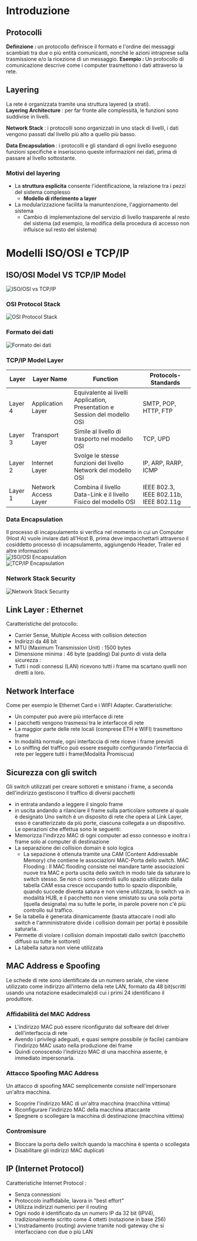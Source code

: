 # Introduzione

## Protocolli
<b>Definzione : </b>  un protocollo definisce il formato e l'ordine dei messaggi scambiati tra due o più entità comunicanti, nonché le azioni intraprese sulla trasmissione e/o la ricezione di un messaggio.
<b>Esempio : </b> Un protocollo di comunicazione descrive come i computer trasmettono i dati attraverso la rete.

## Layering
La rete è organizzata tramite una struttura layered (a strati).<br>
<b> Layering Architecture </b>: per far fronte alle complessità, le funzioni sono suddivise in livelli.

<b> Network Stack </b>: i protocolli sono organizzati in uno stack di livelli, i dati vengono passati dal livello più alto a quello più basso.

<b> Data Encapsulation </b>: i protocolli e gli standard di ogni livello eseguono funzioni specifiche e inseriscono queste informazioni nei dati, prima di passare al livello sottostante.


### Motivi del layering
- La <b>struttura esplicita</b> consente l'identificazione, la relazione tra i pezzi del sistema complesso
  - <b>Modello di riferimento a layer</b>
- La modularizzazione facilita la manuntenzione, l'aggiornamento del sistema
  - Cambio di implementazione del servizio di livello trasparente al resto del sistema (ad esempio, la modifica della procedura di accesso non influisce sul resto del sistema)

# Modelli ISO/OSI e TCP/IP

## ISO/OSI Model VS TCP/IP Model
![ISO/OSI vs TCP/IP](assets/sicurezza_informatica/model.png)

### OSI Protocol Stack
![OSI Protocol Stack](assets/sicurezza_informatica/osi-protocol-stack.png)

### Formato dei dati
![Formato dei dati](assets/sicurezza_informatica/data-format.png)

### TCP/IP Model Layer
| Layer   | Layer Name           | Function                                                         | Protocols-Standards |
| ------- | -------------------- | ---------------------------------------------------------------- | --------------- |
| Layer 4 | Application Layer    | Equivalente ai livelli Application, Presentation e Session del modello OSI | SMTP, POP, HTTP, FTP |
| Layer 3 | Transport Layer      | Simile al livello di trasporto nel modello OSI                   | TCP, UPD            |
| Layer 2 | Internet Layer       | Svolge le stesse funzioni del livello Network del modello OSI    | IP, ARP, RARP, ICMP |
| Layer 1 | Network Access Layer | Combina il livello Data-Link e il livello Fisico del modello OSI | IEEE 802.3, IEEE 802.11b, IEEE 802.11g |

### Data Encapsulation
Il processo di incapsulamento si verifica nel momento in cui un Computer (Host A) vuole inviare dati all’Host B, prima deve impacchettarli attraverso il cosiddetto processo di incapsulamento, aggiungendo Header, Trailer ed altre informazioni<br>
![ISO/OSI Encapsulation](assets/sicurezza_informatica/iso-osi-encapsulation.png)<br>
![TCP/IP Encapsulation](assets/sicurezza_informatica/tcp-ip-encapsulation.png)

### Network Stack Security
![Network Stack Security](assets/sicurezza_informatica/network-stack-security.png)

## Link Layer : Ethernet
Caratteristiche del protocollo:
- Carrier Sense, Multiple Access with collision detection
- Indirizzi da 48 bit
- MTU (Maximum Transmission Unit) : 1500 bytes
- Dimensione minima : 46 byte (padding)
Dal punto di vista della sicurezza : 
- Tutti i nodi connessi (LAN) ricevono tutti i frame ma scartano quelli non diretti a loro.

## Network Interface
Come per esempio le Ethernet Card e i WIFI Adapter.
Caratteristiche:
- Un computer può avere più interfacce di rete
- I pacchetti vengono trasmessi tra le interfacce di rete
- La maggior parte delle rete locali (comprese ETH e WIFI) trasmettono frame
- In modalità normale, ogni interfaccia di rete riceve i frame previsti
- Lo sniffing del traffico può essere eseguito configurando l'interfaccia di rete per leggere tutti i frame(Modalità Promiscua)

## Sicurezza con gli switch
Gli switch utilizzati per creare sottoreti e smistano i frame, a seconda dell'indirizzo gestiscono il traffico di diversi pacchetti
- in entrata andando a leggere il singolo frame
- in uscita andando a rilanciare il frame sulla particolare sottorete al quale è designato
Uno switch è un disposito di rete che opera al Link Layer, esso è caratterizzato da più porte, ciascuna collegata a un dispositivo.
Le operazioni che effettua sono le seguenti:
- Memorizza l'indirzzo MAC di ogni computer ad esso connesso e inoltra i frame solo al computer di destinazione
- La separazione dei collision domain è solo logica
  - La sepazione è ottenuta tramite una CAM (Content Addressable Memory) che contiene le associazioni MAC-Porta dello switch.
MAC Flooding :
Il MAC flooding consiste nel mandare tante associazioni nuove tra MAC e porta uscita dello switch in modo tale da saturare lo switch stesso.
Se non ci sono controlli sullo spazio utilizzato dalla tabella CAM essa cresce occupando tutto lo spazio disponibile, quando succede diventa satura e non viene utilizzata, lo switch va in modalità HUB, e il pacchetto non viene smistato su una sola porta (quella designata) ma su tutte le porte, in parole povere non c'è più controllo sul traffico.
- Se la tabella è generata dinamicamente (basta attaccare i nodi allo switch e l'amministratore divide i collision domain per porta) è possibile saturarla.
- Permette di violare i collision domain impostati dallo switch (pacchetto diffuso su tutte le sottoreti)
- La tabella satura non viene utilizzata

## MAC Address e Spoofing
Le schede di rete sono identificate da un numero seriale, che viene utilizzato come indirizzo all'interno della rete LAN, formato da 48 bit(scritti usando una notazione esadecimale)di cui i primi 24 identificano il produttore.

### Affidabilità del MAC Address
- L'indirizzo MAC può essere riconfigurato dal software del driver dell'interfaccia di rete
- Avendo i privilegi adeguati, e quasi sempre possibile (e facile) cambiare l'indirizzo MAC usato nella produzione dei frame
- Quindi conoscendo l'indirizzo MAC di una macchina assente, è immediato impersonarla.

### Attacco Spoofing MAC Address
Un attacco di spoofing MAC semplicemente consiste nell'impersonare un'altra macchina.
- Scoprire l'indirizzo MAC di un'altra macchina (macchina vittima)
- Riconfigurare l'indirizzo MAC della macchina attaccante
- Spegnere o scollegare la macchina di destinazione (macchina vittima)

### Contromisure
- Bloccare la porta dello switch quando la macchina è spenta o scollegata
- Disabilitare gli indirizzi MAC duplicati

## IP (Internet Protocol)
Caratteristiche Internet Protocol : 
- Senza connessioni
- Protoccolo inaffidabile, lavora in "best effort"
- Utilizza indirizzi numerici per il routing
- Ogni nodo è identificato da un numero IP da 32 bit (IPV4), tradizionalmente scritto come 4 ottetti (notazione in base 256)
- L'instradamento (routing) avviene tramite nodi gateway che si interfacciano con due o più LAN







